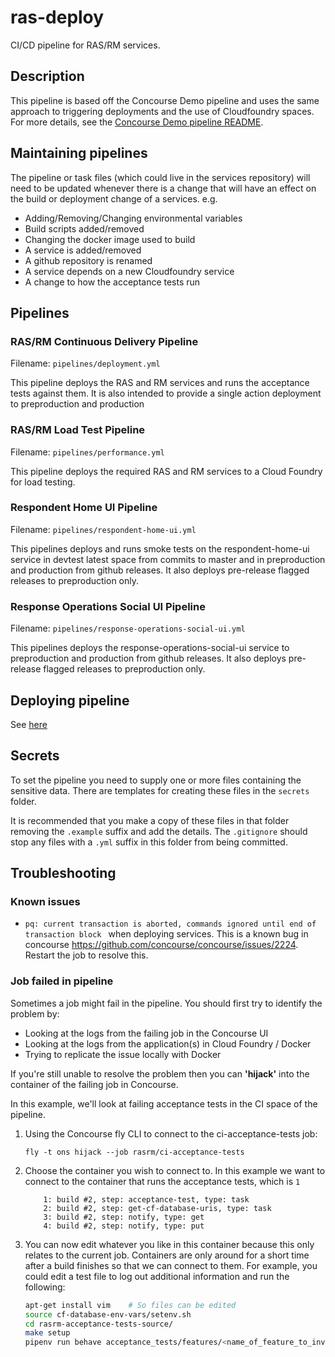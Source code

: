 # ras-deploy

CI/CD pipeline for RAS/RM services.

## Description

This pipeline is based off the Concourse Demo pipeline and uses the same approach to triggering deployments and the use of Cloudfoundry spaces.  For more details, see the [Concourse Demo pipeline README](https://github.com/ONSdigital/concourse-demo-pipeline).

## Maintaining pipelines
The pipeline or task files (which could live in the services repository) will need to be updated whenever there is a change
that will have an effect on the build or deployment change of a services. e.g.

* Adding/Removing/Changing environmental variables
* Build scripts added/removed
* Changing the docker image used to build
* A service is added/removed
* A github repository is renamed
* A service depends on a new Cloudfoundry service
* A change to how the acceptance tests run

## Pipelines

### RAS/RM Continuous Delivery Pipeline

Filename: `pipelines/deployment.yml`

This pipeline deploys the RAS and RM services and runs the acceptance tests
against them. It is also intended to provide a single action deployment to
preproduction and production

### RAS/RM Load Test Pipeline

Filename: `pipelines/performance.yml`

This pipeline deploys the required RAS and RM services to a Cloud Foundry for load testing.

### Respondent Home UI Pipeline

Filename: `pipelines/respondent-home-ui.yml`

This pipelines deploys and runs smoke tests on the respondent-home-ui service in devtest latest space from commits to master and in preproduction and production from github releases. It also deploys pre-release flagged releases to preproduction only.

### Response Operations Social UI Pipeline

Filename: `pipelines/response-operations-social-ui.yml`

This pipelines deploys the response-operations-social-ui service to preproduction and production from github releases. It also deploys pre-release flagged releases to preproduction only.

## Deploying pipeline

See [here](https://digitaleq.atlassian.net/wiki/spaces/RASB/pages/458358937/RAS+RM+Concourse+Pipeline)

## Secrets

To set the pipeline you need to supply one or more files containing the sensitive data. There are templates for creating these files in the `secrets` folder.

It is recommended that you make a copy of these files in that folder removing the `.example` suffix and add the details. The `.gitignore` should stop any files with a `.yml` suffix in this folder from being committed.

## Troubleshooting
### Known issues
* `pq: current transaction is aborted, commands ignored until end of transaction block
` when deploying services. This is a known bug in concourse https://github.com/concourse/concourse/issues/2224. Restart the job to resolve this.

### Job failed in pipeline
Sometimes a job might fail in the pipeline. You should first try to identify the problem by:

* Looking at the logs from the failing job in the Concourse UI
* Looking at the logs from the application(s) in Cloud Foundry / Docker
* Trying to replicate the issue locally with Docker

If you're still unable to resolve the problem then you can **'hijack'** into the container of the failing job in Concourse.

In this example, we'll look at failing acceptance tests in the CI space of the pipeline.

1. Using the Concourse fly CLI to connect to the ci-acceptance-tests job:
    ```
    fly -t ons hijack --job rasrm/ci-acceptance-tests
    ```
1. Choose the container you wish to connect to. In this example we want to connect to the container that runs the acceptance tests, which is `1`
    ```
        1: build #2, step: acceptance-test, type: task
        2: build #2, step: get-cf-database-uris, type: task
        3: build #2, step: notify, type: get
        4: build #2, step: notify, type: put
    ```
1. You can now edit whatever you like in this container because this only relates to the current job. Containers are only around for a short time after a build finishes so that we can connect to them. For example, you could edit a test file to log out additional information and run the following:
    ```bash
    apt-get install vim    # So files can be edited
    source cf-database-env-vars/setenv.sh
    cd rasrm-acceptance-tests-source/
    make setup
    pipenv run behave acceptance_tests/features/<name_of_feature_to_investigate>.feature
    ```
